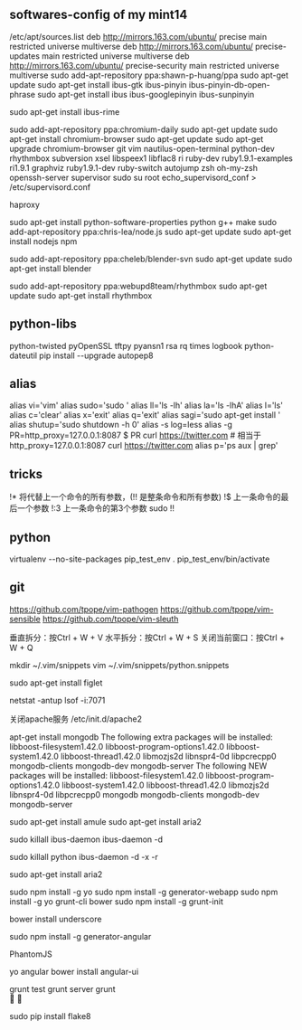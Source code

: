 ## softwares-config of my mint14

/etc/apt/sources.list
deb http://mirrors.163.com/ubuntu/ precise main restricted universe multiverse
deb http://mirrors.163.com/ubuntu/ precise-updates main restricted universe multiverse
deb http://mirrors.163.com/ubuntu/ precise-security main restricted universe multiverse
sudo add-apt-repository ppa:shawn-p-huang/ppa
sudo apt-get update
sudo apt-get install ibus-gtk ibus-pinyin ibus-pinyin-db-open-phrase
sudo apt-get install ibus ibus-googlepinyin ibus-sunpinyin

sudo apt-get install ibus-rime


sudo add-apt-repository ppa:chromium-daily
sudo apt-get update
sudo apt-get install chromium-browser
sudo apt-get update 
sudo apt-get upgrade
chromium-browser
git
vim
nautilus-open-terminal
python-dev
rhythmbox
subversion
xsel
libspeex1 libflac8
ri ruby-dev ruby1.9.1-examples ri1.9.1 graphviz ruby1.9.1-dev ruby-switch
autojump
zsh
oh-my-zsh
openssh-server
supervisor
sudo su root
echo_supervisord_conf > /etc/supervisord.conf



haproxy



sudo apt-get install python-software-properties python g++ make
sudo add-apt-repository ppa:chris-lea/node.js
sudo apt-get update
sudo apt-get install nodejs npm

sudo add-apt-repository ppa:cheleb/blender-svn
sudo apt-get update
sudo apt-get install blender

sudo add-apt-repository ppa:webupd8team/rhythmbox
sudo apt-get update
sudo apt-get install rhythmbox

## python-libs

python-twisted
pyOpenSSL
tftpy
pyansn1
rsa
rq times logbook python-dateutil
pip install --upgrade autopep8


## alias

alias vi='vim'
alias sudo='sudo '
alias ll='ls -lh'
alias la='ls -lhA'
alias l='ls'
alias c='clear'
alias x='exit'
alias q='exit'
alias sagi='sudo apt-get install '
alias shutup='sudo shutdown -h 0'
alias -s log=less
alias -g PR=http_proxy=127.0.0.1:8087
$ PR curl https://twitter.com # 相当于 http_proxy=127.0.0.1:8087 curl https://twitter.com
alias p='ps aux | grep'



## tricks

!* 将代替上一个命令的所有参数，(!! 是整条命令和所有参数)
!$ 上一条命令的最后一个参数
!:3 上一条命令的第3个参数
sudo !!

## python
virtualenv --no-site-packages pip_test_env
. pip_test_env/bin/activate


## git

https://github.com/tpope/vim-pathogen
https://github.com/tpope/vim-sensible
https://github.com/tpope/vim-sleuth

垂直拆分：按Ctrl + W + V
水平拆分：按Ctrl + W + S
关闭当前窗口：按Ctrl + W + Q

mkdir ~/.vim/snippets
vim ~/.vim/snippets/python.snippets


sudo apt-get install figlet

netstat -antup
lsof -i:7071

关闭apache服务
/etc/init.d/apache2


apt-get install mongodb
The following extra packages will be installed:
  libboost-filesystem1.42.0 libboost-program-options1.42.0
  libboost-system1.42.0 libboost-thread1.42.0 libmozjs2d libnspr4-0d
  libpcrecpp0 mongodb-clients mongodb-dev mongodb-server
The following NEW packages will be installed:
  libboost-filesystem1.42.0 libboost-program-options1.42.0
  libboost-system1.42.0 libboost-thread1.42.0 libmozjs2d libnspr4-0d
  libpcrecpp0 mongodb mongodb-clients mongodb-dev mongodb-server


sudo apt-get install amule
sudo apt-get install aria2

sudo killall ibus-daemon
ibus-daemon -d

sudo killall python
ibus-daemon -d -x -r

sudo apt-get install aria2



sudo npm install -g yo
sudo npm install -g generator-webapp
sudo npm install -g yo grunt-cli bower
sudo npm install -g grunt-init

bower install underscore 

sudo npm install -g generator-angular

PhantomJS

yo angular
bower install angular-ui


grunt test
grunt server
grunt  
 

sudo pip install flake8